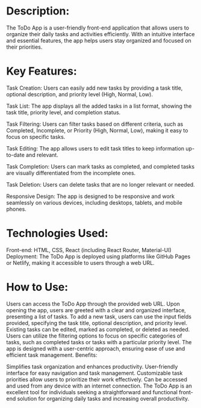 # Description:
The ToDo App is a user-friendly front-end application that allows users to organize their daily tasks and activities efficiently. With an intuitive interface and essential features, the app helps users stay organized and focused on their priorities.

# Key Features:

Task Creation: Users can easily add new tasks by providing a task title, optional description, and priority level (High, Normal, Low).

Task List: The app displays all the added tasks in a list format, showing the task title, priority level, and completion status.

Task Filtering: Users can filter tasks based on different criteria, such as Completed, Incomplete, or Priority (High, Normal, Low), making it easy to focus on specific tasks.

Task Editing: The app allows users to edit task titles to keep information up-to-date and relevant.

Task Completion: Users can mark tasks as completed, and completed tasks are visually differentiated from the incomplete ones.

Task Deletion: Users can delete tasks that are no longer relevant or needed.

Responsive Design: The app is designed to be responsive and work seamlessly on various devices, including desktops, tablets, and mobile phones.

# Technologies Used:

Front-end: HTML, CSS, React (including React Router, Material-UI)
Deployment:
The ToDo App is deployed using platforms like GitHub Pages or Netlify, making it accessible to users through a web URL.

# How to Use:

Users can access the ToDo App through the provided web URL.
Upon opening the app, users are greeted with a clear and organized interface, presenting a list of tasks.
To add a new task, users can use the input fields provided, specifying the task title, optional description, and priority level.
Existing tasks can be edited, marked as completed, or deleted as needed.
Users can utilize the filtering options to focus on specific categories of tasks, such as completed tasks or tasks with a particular priority level.
The app is designed with a user-centric approach, ensuring ease of use and efficient task management.
Benefits:

Simplifies task organization and enhances productivity.
User-friendly interface for easy navigation and task management.
Customizable task priorities allow users to prioritize their work effectively.
Can be accessed and used from any device with an internet connection.
The ToDo App is an excellent tool for individuals seeking a straightforward and functional front-end solution for organizing daily tasks and increasing overall productivity.
